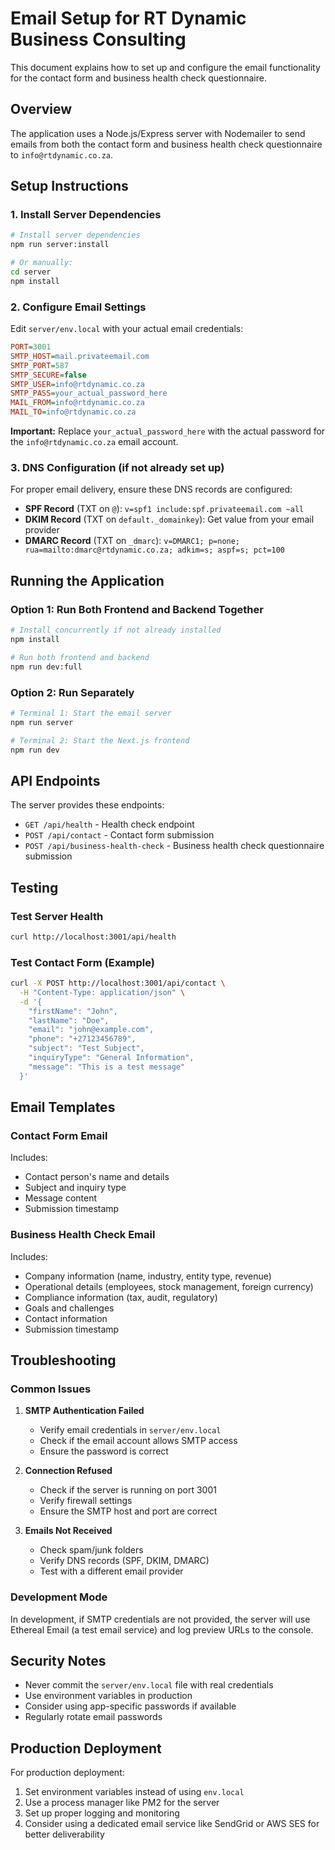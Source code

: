 # Email Setup for RT Dynamic Business Consulting

This document explains how to set up and configure the email functionality for the contact form and business health check questionnaire.

## Overview

The application uses a Node.js/Express server with Nodemailer to send emails from both the contact form and business health check questionnaire to `info@rtdynamic.co.za`.

## Setup Instructions

### 1. Install Server Dependencies

```bash
# Install server dependencies
npm run server:install

# Or manually:
cd server
npm install
```

### 2. Configure Email Settings

Edit `server/env.local` with your actual email credentials:

```ini
PORT=3001
SMTP_HOST=mail.privateemail.com
SMTP_PORT=587
SMTP_SECURE=false
SMTP_USER=info@rtdynamic.co.za
SMTP_PASS=your_actual_password_here
MAIL_FROM=info@rtdynamic.co.za
MAIL_TO=info@rtdynamic.co.za
```

**Important:** Replace `your_actual_password_here` with the actual password for the `info@rtdynamic.co.za` email account.

### 3. DNS Configuration (if not already set up)

For proper email delivery, ensure these DNS records are configured:

- **SPF Record** (TXT on `@`): `v=spf1 include:spf.privateemail.com ~all`
- **DKIM Record** (TXT on `default._domainkey`): Get value from your email provider
- **DMARC Record** (TXT on `_dmarc`): `v=DMARC1; p=none; rua=mailto:dmarc@rtdynamic.co.za; adkim=s; aspf=s; pct=100`

## Running the Application

### Option 1: Run Both Frontend and Backend Together

```bash
# Install concurrently if not already installed
npm install

# Run both frontend and backend
npm run dev:full
```

### Option 2: Run Separately

```bash
# Terminal 1: Start the email server
npm run server

# Terminal 2: Start the Next.js frontend
npm run dev
```

## API Endpoints

The server provides these endpoints:

- `GET /api/health` - Health check endpoint
- `POST /api/contact` - Contact form submission
- `POST /api/business-health-check` - Business health check questionnaire submission

## Testing

### Test Server Health

```bash
curl http://localhost:3001/api/health
```

### Test Contact Form (Example)

```bash
curl -X POST http://localhost:3001/api/contact \
  -H "Content-Type: application/json" \
  -d '{
    "firstName": "John",
    "lastName": "Doe",
    "email": "john@example.com",
    "phone": "+27123456789",
    "subject": "Test Subject",
    "inquiryType": "General Information",
    "message": "This is a test message"
  }'
```

## Email Templates

### Contact Form Email

Includes:
- Contact person's name and details
- Subject and inquiry type
- Message content
- Submission timestamp

### Business Health Check Email

Includes:
- Company information (name, industry, entity type, revenue)
- Operational details (employees, stock management, foreign currency)
- Compliance information (tax, audit, regulatory)
- Goals and challenges
- Contact information
- Submission timestamp

## Troubleshooting

### Common Issues

1. **SMTP Authentication Failed**
   - Verify email credentials in `server/env.local`
   - Check if the email account allows SMTP access
   - Ensure the password is correct

2. **Connection Refused**
   - Check if the server is running on port 3001
   - Verify firewall settings
   - Ensure the SMTP host and port are correct

3. **Emails Not Received**
   - Check spam/junk folders
   - Verify DNS records (SPF, DKIM, DMARC)
   - Test with a different email provider

### Development Mode

In development, if SMTP credentials are not provided, the server will use Ethereal Email (a test email service) and log preview URLs to the console.

## Security Notes

- Never commit the `server/env.local` file with real credentials
- Use environment variables in production
- Consider using app-specific passwords if available
- Regularly rotate email passwords

## Production Deployment

For production deployment:

1. Set environment variables instead of using `env.local`
2. Use a process manager like PM2 for the server
3. Set up proper logging and monitoring
4. Consider using a dedicated email service like SendGrid or AWS SES for better deliverability